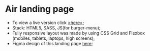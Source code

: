 # Air landing page
* To view a live version click [>here<](https://lytvyntsiv.github.io/air/);
* Stack: HTML5, SASS, JS(for burger-menu);
* Fully responsive layout was made by using CSS Grid and Flexbox (mobiles, tablets, laptops, high screens);
* Figma design of this landing page [here](https://www.figma.com/file/7qwsWggv9BAxMi2VPhBuPr/Air-(formerly-Dia)?node-id=9138%3A35);
